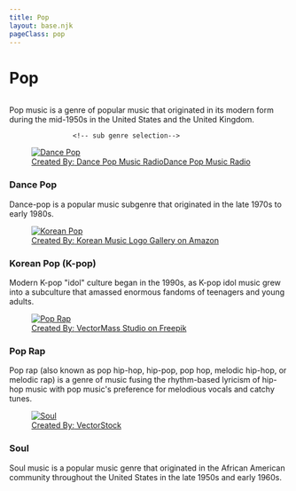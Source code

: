 ```yaml
---
title: Pop
layout: base.njk
pageClass: pop
---
```

<h1 class="center">Pop</h1>
<img src=""> <!-- image depicting the genre-->

<p class="summary">Pop music is a genre of popular music that originated in its modern form during the mid-1950s in the United States and the United Kingdom.
    <!-- summary of main genre here--> </p>

                    <!-- sub genre selection-->
                    
<div class="genre">
    <a href="/dance-pop" class="sub-link">
 <figure class="fig-img-container">
            <img class="genre-img" src="/images/dancepop.png" alt="Dance Pop">
            <figcaption class="img-caption">Created By:<a href="https://www.amazon.com/Anteos-Dance-Pop-Music-Radio/dp/B00HN9JVYW"> Dance Pop Music RadioDance Pop Music Radio</a>
            </figcaption>
        </figure>
<div class="desc">
<h3>Dance Pop<!--sub genre name--></h3>
<p> Dance-pop is a popular music subgenre that originated in the late 1970s to early 1980s. 
<!-- short description of sub genre--></p>
</div>
</a>
</div>

<div class="genre">
    <a href="/korean-pop" class="sub-link">
<a href="/korean-hiphop" class="sub-link">
        <figure class="fig-img-container">
            <img class="genre-img" src="/images/koreanpop.jpg" alt="Korean Pop">
            <figcaption class="img-caption">Created By:<a href="https://fpictures.homes/korean-music-logo"> Korean Music Logo Gallery on Amazon</a>
            </figcaption>
        </figure>
<div class="desc">
<h3>Korean Pop (K-pop)<!--sub genre name--></h3>
<p> Modern K-pop "idol" culture began in the 1990s, as K-pop idol music grew into a subculture that amassed enormous fandoms of teenagers and young adults. 
<!-- short description of sub genre--></p>
</div>
</a>
</div>

<div class="genre">
    <a href="/pop-rap" class="sub-link">
<figure class="fig-img-container">
            <img class="genre-img" src="/images/poprap.png" alt="Pop Rap">
            <figcaption class="img-caption">Created By:<a href="https://www.freepik.com/premium-vector/hip-hop-music-vector-logo-label-with-wicked-skull-two-microphones-crossed-like-crossbones-rap-rhymes-night-club-party-festival-concert-emblem-t-shirt-print_29465941.htm"> VectorMass Studio on Freepik</a>
            </figcaption>
        </figure><!-- image of popular album or artist from said sub-genre-->
<div class="desc">
<h3>Pop Rap<!--sub genre name--></h3>
<p>Pop rap (also known as pop hip-hop, hip-pop, pop hop, melodic hip-hop, or melodic rap) is a genre of music fusing the rhythm-based lyricism of hip-hop music with pop music's preference for melodious vocals and catchy tunes. 
<!-- short description of sub genre--></p>

</div>
</a>
</div>

<div class="genre">
    <a href="/soul" class="sub-link">
<figure class="fig-img-container">
            <img class="genre-img" src="/images/soul.jpg" alt="Soul">
            <figcaption class="img-caption">Created By:<a href="https://www.vectorstock.com/royalty-free-vector/soul-music-vector-26317326"> VectorStock</a>
            </figcaption>
        </figure>
<div class="desc">
<h3>Soul<!--sub genre name--></h3>
<p>Soul music is a popular music genre that originated in the African American community throughout the United States in the late 1950s and early 1960s.
<!-- short description of sub genre--></p>
</div>
</a>
</div>






